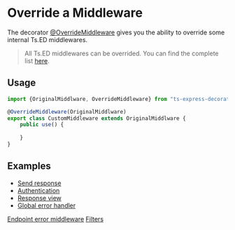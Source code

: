 # Override a Middleware

The decorator [@OverrideMiddleware](api/common/mvc/overridemiddleware.md) gives you the ability to 
override some internal Ts.ED middlewares.

> All Ts.ED middlewares can be overrided. You can find the complete list [here](api/index.md?query=keywords_Middleware|type_class).

## Usage

```typescript
import {OriginalMiddlware, OverrideMiddleware} from "ts-express-decorators";

@OverrideMiddleware(OriginalMiddlware)
export class CustomMiddleware extends OriginalMiddlware {
    public use() {
        
    }
}
```

## Examples

* [Send response](docs/middlewares/override/send-response.md)
* [Authentication](docs/middlewares/override/authentication.md)
* [Response view](docs/middlewares/override/response-view.md)
* [Global error handler](docs/middlewares/override/global-error-handler.md)


<div class="guide-links">
<a href="#/docs/middlewares/endpoint-error-middleware">Endpoint error middleware</a>
<a href="#/docs/filters">Filters</a>
</div>
